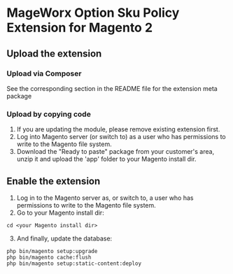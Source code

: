 # MageWorx Option Sku Policy Extension for Magento 2

## Upload the extension

### Upload via Composer

See the corresponding section in the README file for the extension meta package

### Upload by copying code

1. If you are updating the module, please remove existing extension first.
2. Log into Magento server (or switch to) as a user who has permissions to write to the Magento file system.
3. Download the "Ready to paste" package from your customer's area, unzip it and upload the 'app' folder to your Magento install dir.

## Enable the extension

1. Log in to the Magento server as, or switch to, a user who has permissions to write to the Magento file system.
2. Go to your Magento install dir:
```
cd <your Magento install dir> 
```

3. And finally, update the database:
```
php bin/magento setup:upgrade
php bin/magento cache:flush
php bin/magento setup:static-content:deploy
```
